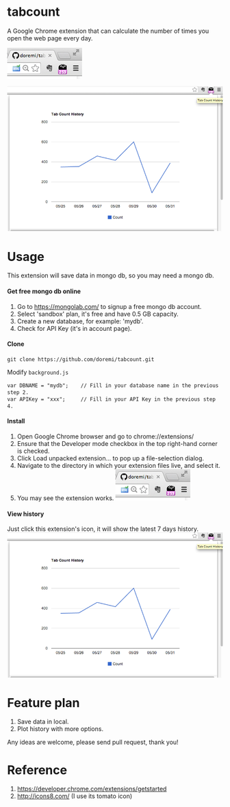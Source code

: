 tabcount
========

A Google Chrome extension that can calculate the number of times you open the web page every day.

![screenshot](https://raw.githubusercontent.com/doremi/tabcount/master/screenshot.png)

![history](https://raw.githubusercontent.com/doremi/tabcount/master/screenshot-history.png)

Usage
========

This extension will save data in mongo db, so you may need a mongo db.

#### Get free mongo db online
1. Go to https://mongolab.com/ to signup a free mongo db account.
2. Select 'sandbox' plan, it's free and have 0.5 GB capacity.
3. Create a new database, for example: 'mydb'.
4. Check for API Key (it's in account page).

#### Clone
```
git clone https://github.com/doremi/tabcount.git
```

Modify `background.js`

```
var DBNAME = "mydb";    // Fill in your database name in the previous step 2.
var APIKey = "xxx";     // Fill in your API Key in the previous step 4.
```

#### Install

1. Open Google Chrome browser and go to chrome://extensions/
2. Ensure that the Developer mode checkbox in the top right-hand corner is checked.
3. Click Load unpacked extension… to pop up a file-selection dialog.
4. Navigate to the directory in which your extension files live, and select it.
5. You may see the extension works.
![screenshot](https://raw.githubusercontent.com/doremi/tabcount/master/screenshot.png)

#### View history

Just click this extension's icon, it will show the latest 7 days history.
![history](https://raw.githubusercontent.com/doremi/tabcount/master/screenshot-history.png)


Feature plan
============

1. Save data in local.
2. Plot history with more options.
 
Any ideas are welcome, please send pull request, thank you!

Reference
=========

1. https://developer.chrome.com/extensions/getstarted
2. http://icons8.com/ (I use its tomato icon)
